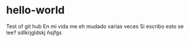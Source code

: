 # hello-world
Test of git hub
En mi vida me eh mudado varias veces
Si escribo esto se lee? 
sdlkrjgldskj
ñsjfgs
